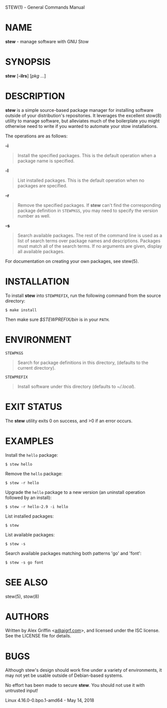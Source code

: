 STEW(1) - General Commands Manual

NAME
====

**stew** - manage software with GNU Stow

SYNOPSIS
========

**stew** \[**-ilrs**\] \[*pkg&nbsp;...*\]

DESCRIPTION
===========

**stew** is a simple source-based package manager for installing software outside of your distribution's repositories. It leverages the excellent stow(8) utility to manage software, but alleviates much of the boilerplate you might otherwise need to write if you wanted to automate your stow installations.

The operations are as follows:

**-i**

> Install the specified packages. This is the default operation when a package name is specified.

**-l**

> List installed packages. This is the default operation when no packages are specified.

**-r**

> Remove the specified packages. If **stew** can't find the corresponding package definition in `STEWPKGS`, you may need to specify the version number as well.

**-s**

> Search available packages. The rest of the command line is used as a list of search terms over package names and descriptions. Packages must match all of the search terms. If no arguments are given, display all available packages.

For documentation on creating your own packages, see stew(5).

INSTALLATION
============

To install **stew** into `STEWPREFIX`, run the following command from the source directory:

```
$ make install
```

Then make sure *$STEWPREFIX/bin* is in your `PATH`.

ENVIRONMENT
===========

`STEWPKGS`

> Search for package definitions in this directory, (defaults to the current directory).

`STEWPREFIX`

> Install software under this directory (defaults to *~/.local*).

EXIT STATUS
===========

The **stew** utility exits&#160;0 on success, and&#160;&gt;0 if an error occurs.

EXAMPLES
========

Install the `hello` package:

```
$ stew hello
```

Remove the `hello` package:

```
$ stew -r hello
```

Upgrade the `hello` package to a new version (an uninstall operation followed by an install):

```
$ stew -r hello-2.9 -i hello
```

List installed packages:

```
$ stew
```

List available packages:

```
$ stew -s
```

Search available packages matching both patterns 'go' and 'font':

```
$ stew -s go font
```

SEE ALSO
========

stew(5), stow(8)

AUTHORS
=======

Written by Alex Griffin &lt;[a@ajgrf.com](mailto:a@ajgrf.com)&gt;, and licensed under the ISC license. See the LICENSE file for details.

BUGS
====

Although stew's design should work fine under a variety of environments, it may not yet be usable outside of Debian-based systems.

No effort has been made to secure **stew**. You should not use it with untrusted input!

Linux 4.16.0-0.bpo.1-amd64 - May 14, 2018
